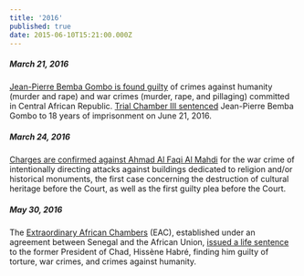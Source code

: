 ```yaml
---
title: '2016'
published: true
date: 2015-06-10T15:21:00.000Z
---
```



##### March 21, 2016

[Jean-Pierre Bemba Gombo is found guilty](https://www.icc-cpi.int/Pages/item.aspx?name=pr1200) of crimes against humanity (murder and rape) and war crimes (murder, rape, and pillaging) committed in Central African Republic. [Trial Chamber III sentenced](https://www.icc-cpi.int/Pages/item.aspx?name=PR1223) Jean-Pierre Bemba Gombo to 18 years of imprisonment on June 21, 2016.

##### **March 24, 2016**

[Charges are confirmed against Ahmad Al Faqi Al Mahdi](https://www.icc-cpi.int/Pages/item.aspx?name=pr1204) for the war crime of intentionally directing attacks against buildings dedicated to religion and/or historical monuments, the first case concerning the destruction of cultural heritage before the Court, as well as the first guilty plea before the Court.

##### May 30, 2016

The [Extraordinary African Chambers](http://www.chambresafricaines.org/) (EAC), established under an agreement between Senegal and the African Union, [issued a life sentence](http://www.nytimes.com/2016/05/31/world/africa/hissene-habre-leader-chad-war-crimes.html?_r=0) to the former President of Chad, Hiss&egrave;ne Habr&eacute;, finding him guilty of torture, war crimes, and crimes against humanity.